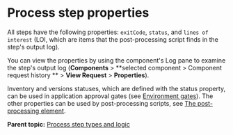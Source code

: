 # Process step properties

All steps have the following properties: `exitCode`, `status`, and `lines of interest` \(LOI, which are items that the post-processing script finds in the step's output log\).

You can view the properties by using the component's Log pane to examine the step's output log \(**Components** \> **selected component \> Component request history ** \> **View Request** \> **Properties**\).

Inventory and versions statuses, which are defined with the status property, can be used in application approval gates \(see [Environment gates](app_gate.md)\). The other properties can be used by post-processing scripts, see [The post-processing element](../../com.ibm.udeploy.reference.doc/topics/ref_create_postprocessing.md).

**Parent topic:** [Process step types and logic](../topics/process_steps.md)

